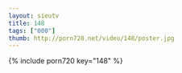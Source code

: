 ```yaml
--- 
layout: sieutv
title: 148
tags: ["000"]
thumb: http://porn720.net/video/148/poster.jpg
---
```

{% include porn720 key="148" %} 
